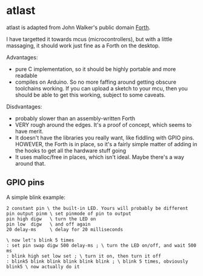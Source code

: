 # atlast

atlast is adapted from John Walker's public domain 
[Forth](https://www.fourmilab.ch/atlast/).

I have targetted it towards mcus (microcontrollers), but with
a little massaging, it should work just fine as a Forth on
the desktop.

Advantages:
* pure C implementation, so it should be highly portable and
more readable
* compiles on Arduino. So no more faffing around getting
obscure toolchains working. If you can upload a sketch to your mcu,
then you should be able to get this working, subject to some
caveats.

Disdvantages:
* probably slower than an assembly-written Forth
* VERY rough around the edges. It's a proof of concept, which seems
to have merit.
* It doesn't have the libraries you really want, like fiddling with
GPIO pins. HOWEVER, the Forth is in place, so it's a fairly simple
matter of adding in the hooks to get all the hardware stuff going
* It uses malloc/free in places, which isn't ideal. Maybe there's a way
around that.

## GPIO pins

A simple blink example:
```
2 constant pin \ the built-in LED. Yours will probably be different
pin output pinm \ set pinmode of pin to output
pin high digw   \ turn the LED on
pin low  digw   \ and off again
20 delay-ms     \ delay for 20 milliseconds

\ now let's blink 5 times
: set pin swap digw 500 delay-ms ; \ turn the LED on/off, and wait 500 ms
: blink high set low set ; \ turn it on, then turn it off
: blink5 blink blink blink blink blink ; \ blink 5 times, obviously
blink5 \ now actually do it
```
